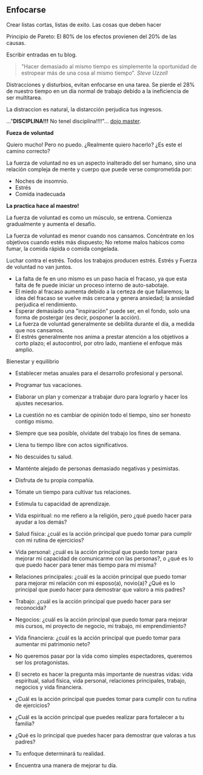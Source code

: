 ## Enfocarse

Crear listas cortas, listas de exito. Las cosas que deben hacer

Principio de Pareto: El 80% de los efectos provienen del 20% de las causas.

Escribir entradas en tu blog.

> "Hacer demasiado al mismo tiempo es simplemente la oportunidad de estropear
más de una cosa al mismo tiempo". *Steve Uzzell*

Distracciones y disturbios, evitan enfocarse en una tarea. Se pierde el 28% de nuestro tiempo en un día normal de trabajo debido a la ineficiencia de ser multitarea.

La distraccion es natural, la distarcción perjudica tus ingresos.

..."**DISCIPLINA!!!** No tenel disciplina!!!!"... [dojo master](https://www.southpark.lat/episodios/dspvu8/south-park-sangre-de-maria-temporada-9-ep-14).

**Fueza de voluntad**

Quiero mucho! Pero no puedo. ¿Realmente quiero hacerlo? ¿Es este el camino correcto?

La fuerza de voluntad no es un aspecto inalterado del ser humano, sino una
relación compleja de mente y cuerpo que puede verse comprometida por:

- Noches de insomnio.
- Estrés
- Comida inadecuada

**La practica hace al maestro!**

La fuerza de voluntad es como un músculo, se entrena. Comienza gradualmente y aumenta el desafío.

La fuerza de voluntad es menor cuando nos cansamos. Concéntrate en los objetivos cuando estés más dispuesto; No retome malos habicos como fumar, la comida rápida o comida congelada.

Luchar contra el estrés. Todos los trabajos producen estrés. Estrés y Fuerza de voluntad no van juntos.

- La falta de fe en uno mismo es un paso hacia el fracaso, ya que esta falta de fe puede iniciar un proceso interno de auto-sabotaje.
- El miedo al fracaso aumenta debido a la certeza de que fallaremos; la idea del fracaso se vuelve más cercana y genera ansiedad; la ansiedad perjudica el rendimiento.
- Esperar demasiado una "inspiración" puede ser, en el fondo, solo una forma de postergar (es decir, posponer la acción).
- La fuerza de voluntad generalmente se debilita durante el día, a medida que nos cansamos.
- El estrés generalmente nos anima a prestar atención a los objetivos a corto plazo; el autocontrol, por otro lado, mantiene el enfoque más amplio.

Bienestar y equilibrio

- Establecer metas anuales para el desarrollo profesional y personal.
- Programar tus vacaciones.
- Elaborar un plan y comenzar a trabajar duro para lograrlo y hacer los ajustes necesarios.
- La cuestión no es cambiar de opinión todo el tiempo, sino ser honesto contigo mismo.
- Siempre que sea posible, olvídate del trabajo los fines de semana.
- Llena tu tiempo libre con actos significativos.
- No descuides tu salud.
- Manténte alejado de personas demasiado negativas y pesimistas.
- Disfruta de tu propia compañía.
- Tómate un tiempo para cultivar tus relaciones.
- Estimula tu capacidad de aprendizaje.

- Vida espiritual: no me refiero a la religión, pero ¿qué puedo hacer para ayudar a los demás?
- Salud física: ¿cuál es la acción principal que puedo tomar para cumplir con mi rutina de ejercicios?
- Vida personal: ¿cuál es la acción principal que puedo tomar para mejorar mi capacidad de comunicarme con las personas?, o ¿qué es lo que puedo hacer para tener más tiempo para mí misma?
- Relaciones principales: ¿cuál es la acción principal que puedo tomar para mejorar mi relación con mi esposo(a), novio(a)? ¿Qué es lo principal que puedo hacer para demostrar que valoro a mis padres?
- Trabajo: ¿cuál es la acción principal que puedo hacer para ser reconocida?
- Negocios: ¿cuál es la acción principal que puedo tomar para mejorar mis cursos, mi proyecto de negocio, mi trabajo, mi emprendimiento?
- Vida financiera: ¿cuál es la acción principal que puedo tomar para aumentar mi patrimonio neto?

- No queremos pasar por la vida como simples espectadores, queremos ser los
protagonistas.
- El secreto es hacer la pregunta más importante de nuestras vidas: vida
espiritual, salud física, vida personal, relaciones principales, trabajo,
negocios y vida financiera.
- ¿Cuál es la acción principal que puedes tomar para cumplir con tu rutina
de ejercicios?
- ¿Cuál es la acción principal que puedes realizar para fortalecer a tu familia?
- ¿Qué es lo principal que puedes hacer para demostrar que valoras a tus padres?
- Tu enfoque determinará tu realidad.
- Encuentra una manera de mejorar tu día.

